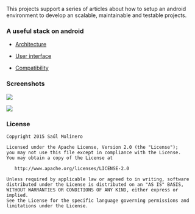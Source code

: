 This projects support a series of articles about how to setup an android environment to develop an scalable, maintainable and testable projects.

### A useful stack on android 

- [Architecture](http://saulmm.github.io/2015/02/02/A%20useful%20stack%20on%20android%20%231,%20architecture/) 

- [User interface](http://saulmm.github.io/a-useful-stack-on-android-2-user-interface/)

- [Compatibility](http://saulmm.github.io/a-useful-stack-on-android-3-compatibility/)

### Screenshots

![](http://androcode.es/wp-content/uploads/2015/03/family2.png)

![](http://androcode.es/wp-content/uploads/2015/03/detailFamily-e1426180053215.png)

### License

```
Copyright 2015 Saúl Molinero

Licensed under the Apache License, Version 2.0 (the "License");
you may not use this file except in compliance with the License.
You may obtain a copy of the License at

   http://www.apache.org/licenses/LICENSE-2.0

Unless required by applicable law or agreed to in writing, software
distributed under the License is distributed on an "AS IS" BASIS,
WITHOUT WARRANTIES OR CONDITIONS OF ANY KIND, either express or implied.
See the License for the specific language governing permissions and
limitations under the License.
```